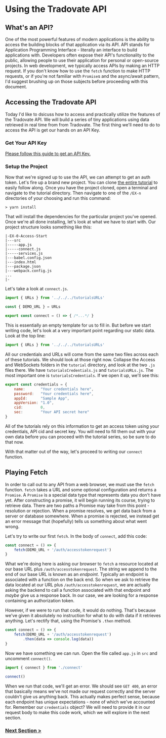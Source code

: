# Using the Tradovate API

## What's an API?
One of the most powerful features of modern applications is the ability to access
the building blocks of that application via its API. API stands for Application 
Programming Interface - literally an interface to build applications with. Developers 
often expose their API's functionality to the public, allowing people to use their 
application for personal or open-source projects. In web development, we typically
access APIs by making an HTTP request. If you don't know how to use the `fetch` function
to make HTTP requests, or if you're not familiar with `Promise`s and the async/await pattern, I'd suggest brushing 
up on those subjects before proceeding with this document. 

<!-- add more about the end goal of this application -->
## Accessing the Tradovate API
Today I'd like to dsicuss how to access and practically utilize the features of the Tradovate API. We will build a series of tiny applications using data retrieved in real time from from Tradovate. The first thing we'll need to do to access the API is get our hands on an API Key.

### Get Your API Key
[Please follow this guide to get an API Key.](https://community.tradovate.com/t/how-do-i-access-the-api/2380)

### Setup the Project
Now that we're signed up to use the API, we can attempt to get an auth token. Let's fire up a brand new project. You can clone [the entire tutorial](https://github.com/tradovate/example-api-js/) to easily follow along. Once you have the project cloned, open a terminal and navigate to the tutorial directory. Then navigate to one of the `/EX-n` directories of your choosing and run this command:

```
> yarn install
```

That will install the dependencies for the particular project you've opened. Once we're all done installing, let's look at what we have to start with. Our project structure looks something like this:

```
|-EX-0-Access-Start
|---src
|-----app.js
|-----connect.js
|-----services.js
|---babel.config.json
|---index.html
|---package.json
|---webpack.config.js
...
|-

```

Let's take a look at `connect.js`.

```js
import { URLs } from '../../../tutorialsURLs'

const { DEMO_URL } = URLs

export const connect = () => { /*...*/ }
```

This is essentially an empty template for us to fill in. But before we start writing code, let's look at a very important point regarding our static data. Look at the top line:
```js
import { URLs } from '../../../tutorialsURLs'
```

All our credentials and URLs will come from the same two files across each of these tutorials. We should look at those right now. Collapse the Access and WebSockets folders in the `tutorial` directory, and look at the two `.js` files there. We have `tutorialsCredentials.js` and `tutorialsURLs.js`. The most important one is `tutorialsCredentials`. If we open it up, we'll see this:

```js
export const credentials = {
    name:       "Your credentials here",
    password:   "Your credentials here",
    appId:      "Sample App",
    appVersion: "1.0",
    cid:        0,
    sec:        "Your API secret here"
}
```

All of the tutorials rely on this information to get an access token using your credentials, API cid and secret key. You will need to fill them out with your own data before you can proceed with the tutorial series, so be sure to do that now.

With that matter out of the way, let's proceed to writing our `connect` function.

## Playing Fetch
In order to call out to any API from a web browser, we must use the `fetch` function. `fetch` takes a URL and some optional configuration and returns a `Promise`. A `Promise` is a special data type that represents data you don't have yet. After constructing a promise, it will begin running its course, trying to retrieve data. There are two paths a Promise may take from this point - resolution or rejection. When a promise resolves, we get data back from a server or database somewhere. When a promise is rejected, we instead get an error message that (hopefully) tells us something about what went wrong. 

Let's try to write our first `fetch`. In the body of `connect`, add this code:

```javascript
const connect = () => {
    fetch(DEMO_URL + '/auth/accesstokenrequest')
}
```

What we're doing here is asking our browser to `fetch` a resource located at our base URL plus `/auth/accesstokenrequest`. The string we append to the end of our base URL is known as an *endpoint*. Typically an endpoint is associated with a function on the back end. So when we ask to retrieve the data located at our URL plus `/auth/accesstokenrequest`, we are actually asking the backend to call a function associated with that endpoint and *maybe* give us a response back. In our case, we are looking for a response containing an authorization token.

However, if we were to run that code, it would do nothing. That's because we've given it absolutely no instruction
for what to do with data if it retrieves anything. Let's rectify that, using the Promise's `.then` method.

```javascript
const connect = () => {
    fetch(DEMO_URL + '/auth/accesstokenrequest')
        .then(data => console.log(data))
}
```

Now we have something we can run. Open the file called `app.js` in `src` and uncomment `connect()`.

```javascript
import { connect } from './connect'

connect()
```

When we run that code, we'll get an error. We should see `GET 400`, an error that basically means we've not made our request correctly and the server couldn't give us anything back. This actually makes perfect sense, because each endpoint has unique expectations - none of which we've accounted for. Remember our `credentials` object? We will need to provide it in our request body to make this code work, which we will explore in the next section.

### [Next Section >](http://github.com/tradovate/example-api-js/tree/main/tutorial/Access/EX-1-Simple-Request)
